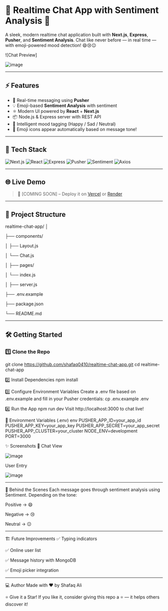 # 💬 Realtime Chat App with Sentiment Analysis 🚀

A sleek, modern realtime chat application built with **Next.js**, **Express**, **Pusher**, and **Sentiment Analysis**. Chat like never before — in real time — with emoji-powered mood detection! 😄😢😐

![Chat Preview] 

![image](https://github.com/user-attachments/assets/bc7f1859-23de-42d0-a511-0255af1bf9a0)


---

## ⚡️ Features

- 🔄 Real-time messaging using **Pusher**
- 💡 Emoji-based **Sentiment Analysis** with sentiment
- ⚛️ Modern UI powered by **React** + **Next.js**
- 📦 Node.js & Express server with REST API
- 🧠 Intelligent mood tagging (Happy / Sad / Neutral)
- 📜 Emoji icons appear automatically based on message tone!

---

## 🚀 Tech Stack

![Next.js](https://img.shields.io/badge/Next.js-black?logo=next.js&style=for-the-badge)
![React](https://img.shields.io/badge/React-20232A?logo=react&logoColor=61DAFB&style=for-the-badge)
![Express](https://img.shields.io/badge/Express.js-404D59?style=for-the-badge)
![Pusher](https://img.shields.io/badge/Pusher-1A1F71?style=for-the-badge)
![Sentiment](https://img.shields.io/badge/Sentiment_Analysis-FFB400?style=for-the-badge)
![Axios](https://img.shields.io/badge/Axios-5A29E4?style=for-the-badge)

---

## 🌐 Live Demo

> 🧪 [COMING SOON] – Deploy it on [Vercel](https://vercel.com/) or [Render](https://render.com/)

---



## 📁 Project Structure

realtime-chat-app/
│

├── components/

│ ├── Layout.js

│ └── Chat.js

│
├── pages/

│ └── index.js

│
├── server.js

├── .env.example

├── package.json

└── README.md



---

## 🛠️ Getting Started

### 1️⃣ Clone the Repo


git clone https://github.com/shafaq0410/realtime-chat-app.git
cd realtime-chat-app


2️⃣ Install Dependencies
npm install


3️⃣ Configure Environment Variables
Create a .env file based on .env.example and fill in your Pusher credentials:
cp .env.example .env


4️⃣ Run the App
npm run dev
Visit http://localhost:3000 to chat live!



🔐 Environment Variables (.env)
env
PUSHER_APP_ID=your_app_id
PUSHER_APP_KEY=your_app_key
PUSHER_APP_SECRET=your_app_secret
PUSHER_APP_CLUSTER=your_cluster
NODE_ENV=development
PORT=3000



✨ Screenshots
💬 Chat View	

![image](https://github.com/user-attachments/assets/ad508b5f-7de4-43c1-92f2-24590a74c6ba)


User Entry 

![image](https://github.com/user-attachments/assets/b328fc7a-28a5-424c-9f6f-5e2047b7e49b)


---


🧠 Behind the Scenes
Each message goes through sentiment analysis using Sentiment. Depending on the tone:

Positive → 😄

Negative → 😢

Neutral → 😐

---


🏗️ Future Improvements
✅ Typing indicators

✅ Online user list

✅ Message history with MongoDB

✅ Emoji picker integration

---


💻 Author
Made with ❤️ by Shafaq Ali

⭐️ Give it a Star!
If you like it, consider giving this repo a ⭐️ — it helps others discover it!

